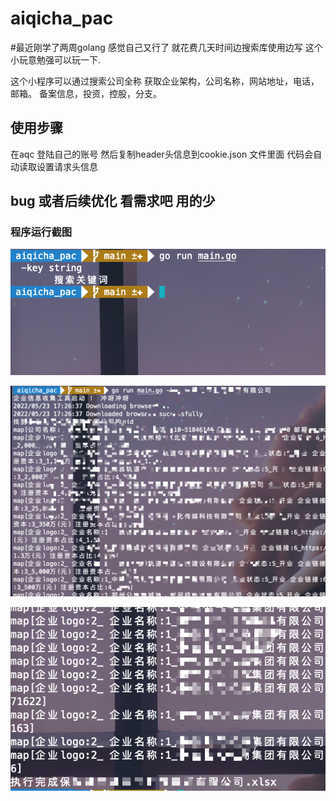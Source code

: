 # aiqicha_pac


#最近刚学了两周golang 感觉自己又行了 就花费几天时间边搜索库使用边写 这个小玩意勉强可以玩一下.

这个小程序可以通过搜索公司全称 获取企业架构，公司名称，网站地址，电话，邮箱。 备案信息，投资，控股，分支。

## 使用步骤
在aqc 登陆自己的账号 然后复制header头信息到cookie.json 文件里面 代码会自动读取设置请求头信息


## bug 或者后续优化 看需求吧 用的少

### 程序运行截图
![RUNOOB 图标](https://github.com/gubeihc/aiqicha_pac/blob/main/image/run.png)


![RUNOOB 图标](https://github.com/gubeihc/aiqicha_pac/blob/main/image/start.png)



![RUNOOB 图标](https://github.com/gubeihc/aiqicha_pac/blob/main/image/save.png)



